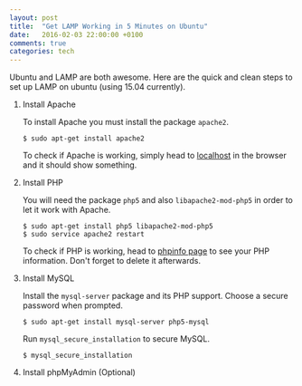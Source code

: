 ```yaml
---
layout: post
title:  "Get LAMP Working in 5 Minutes on Ubuntu"
date:   2016-02-03 22:00:00 +0100
comments: true
categories: tech
---
```


Ubuntu and LAMP are both awesome. Here are the quick and clean steps to set up LAMP on ubuntu (using 15.04 currently).

1.  Install Apache
    
    To install Apache you must install the package `apache2`.

        $ sudo apt-get install apache2

    To check if Apache is working, simply head to [localhost](http://localhost/) in the browser and it should show something.

2.  Install PHP

    You will need the package `php5` and also `libapache2-mod-php5` in order to let it work with Apache.

        $ sudo apt-get install php5 libapache2-mod-php5
        $ sudo service apache2 restart

    To check if PHP is working, head to [phpinfo page](http://localhost/phpinfo.php) to see your PHP information. Don't forget to delete it afterwards.

3.  Install MySQL

    Install the `mysql-server` package and its PHP support. Choose a secure password when prompted.

        $ sudo apt-get install mysql-server php5-mysql
    
    Run `mysql_secure_installation` to secure MySQL.
        
        $ mysql_secure_installation

4.  Install phpMyAdmin (Optional)
